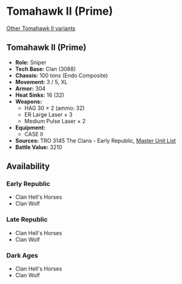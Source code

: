 # Tomahawk II (Prime)

[Other Tomahawk II variants](../tomahawk_ii.md)

## Tomahawk II (Prime)
- **Role:** Sniper
- **Tech Base:** Clan (3088)
- **Chassis:** 100 tons (Endo Composite)
- **Movement:** 3 / 5, XL
- **Armor:** 304
- **Heat Sinks:** 16 (32)
- **Weapons:**
  - HAG 30 × 2 (ammo: 32)
  - ER Large Laser × 3
  - Medium Pulse Laser × 2
- **Equipment:**
  - CASE II
- **Sources:** TRO 3145 The Clans - Early Republic, [Master Unit List](http://masterunitlist.info/Unit/Details/6303/tomahawk-ii-prime)
- **Battle Value:** 3210

## Availability

### Early Republic
- Clan Hell's Horses
- Clan Wolf

### Late Republic
- Clan Hell's Horses
- Clan Wolf

### Dark Ages
- Clan Hell's Horses
- Clan Wolf


